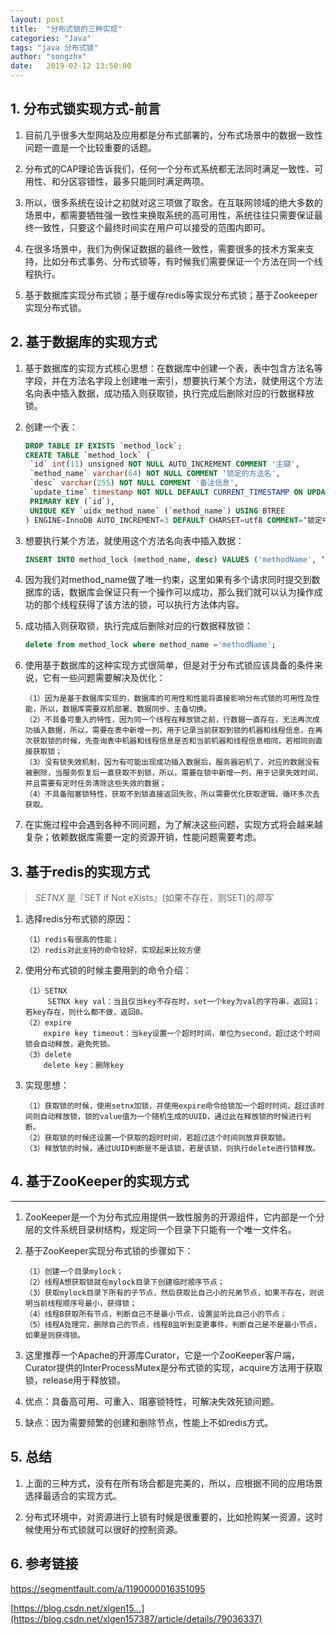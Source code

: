 ```yaml
---
layout: post
title:  "分布式锁的三种实现"
categories: "Java"
tags: "java 分布式锁"
author: "songzhx"
date:   2019-02-12 13:50:00
---
```




## 1. 分布式锁实现方式-前言

1. 目前几乎很多大型网站及应用都是分布式部署的，分布式场景中的数据一致性问题一直是一个比较重要的话题。

2. 分布式的CAP理论告诉我们，任何一个分布式系统都无法同时满足一致性、可用性、和分区容错性，最多只能同时满足两项。

3. 所以，很多系统在设计之初就对这三项做了取舍。在互联网领域的绝大多数的场景中，都需要牺牲强一致性来换取系统的高可用性，系统往往只需要保证最终一致性，只要这个最终时间实在用户可以接受的范围内即可。

4. 在很多场景中，我们为例保证数据的最终一致性，需要很多的技术方案来支持，比如分布式事务、分布式锁等，有时候我们需要保证一个方法在同一个线程执行。

5. 基于数据库实现分布式锁；基于缓存redis等实现分布式锁；基于Zookeeper实现分布式锁。

    

   

## 2. 基于数据库的实现方式

1. 基于数据库的实现方式核心思想：在数据库中创建一个表，表中包含方法名等字段，并在方法名字段上创建唯一索引，想要执行某个方法，就使用这个方法名向表中插入数据，成功插入则获取锁，执行完成后删除对应的行数据释放锁。

2. 创建一个表：

   ```sql
   DROP TABLE IF EXISTS `method_lock`;
   CREATE TABLE `method_lock` (
    `id` int(11) unsigned NOT NULL AUTO_INCREMENT COMMENT '主键',
    `method_name` varchar(64) NOT NULL COMMENT '锁定的方法名',
    `desc` varchar(255) NOT NULL COMMENT '备注信息',
    `update_time` timestamp NOT NULL DEFAULT CURRENT_TIMESTAMP ON UPDATE CURRENT_TIMESTAMP,
    PRIMARY KEY (`id`),
    UNIQUE KEY `uidx_method_name` (`method_name`) USING BTREE
   ) ENGINE=InnoDB AUTO_INCREMENT=3 DEFAULT CHARSET=utf8 COMMENT=‘锁定中的方法';
   ```

3. 想要执行某个方法，就使用这个方法名向表中插入数据：

   ```sql
   INSERT INTO method_lock (method_name, desc) VALUES ('methodName', ‘测试的methodName');
   ```

4. 因为我们对method_name做了唯一约束，这里如果有多个请求同时提交到数据库的话，数据库会保证只有一个操作可以成功，那么我们就可以认为操作成功的那个线程获得了该方法的锁，可以执行方法体内容。

5. 成功插入则获取锁，执行完成后删除对应的行数据释放锁：

   ```sql
   delete from method_lock where method_name ='methodName';
   ```

6. 使用基于数据库的这种实现方式很简单，但是对于分布式锁应该具备的条件来说，它有一些问题需要解决及优化：

   ```
   （1）因为是基于数据库实现的，数据库的可用性和性能将直接影响分布式锁的可用性及性能，所以，数据库需要双机部署、数据同步、主备切换。
   （2）不具备可重入的特性，因为同一个线程在释放锁之前，行数据一直存在，无法再次成功插入数据，所以，需要在表中新增一列，用于记录当前获取到锁的机器和线程信息，在再次获取锁的时候，先查询表中机器和线程信息是否和当前机器和线程信息相同，若相同则直接获取锁；
   （3）没有锁失效机制，因为有可能出现成功插入数据后，服务器宕机了，对应的数据没有被删除，当服务恢复后一直获取不到锁，所以，需要在锁中新增一列，用于记录失效时间，并且需要有定时任务清除这些失效的数据；
   （4）不具备阻塞锁特性，获取不到锁直接返回失败，所以需要优化获取逻辑，循环多次去获取。
   ```

7. 在实施过程中会遇到各种不同问题，为了解决这些问题，实现方式将会越来越复杂；依赖数据库需要一定的资源开销，性能问题需要考虑。

    

   

## 3. 基于redis的实现方式

> *SETNX* 是『SET if Not eXists』(如果不存在，则SET)的*简写*

1. 选择redis分布式锁的原因：

   ```
   （1）redis有很高的性能；
   （2）redis对此支持的命令较好，实现起来比较方便
   ```

2. 使用分布式锁的时候主要用到的命令介绍：

   ```
   （1）SETNX
        SETNX key val：当且仅当key不存在时，set一个key为val的字符串，返回1；若key存在，则什么都不做，返回0。
   （2）expire
       expire key timeout：当key设置一个超时时间，单位为second，超过这个时间锁会自动释放，避免死锁。
   （3）delete
       delete key：删除key
   ```

3. 实现思想：

   ```
   （1）获取锁的时候，使用setnx加锁，并使用expire命令给锁加一个超时时间，超过该时间则自动释放锁，锁的value值为一个随机生成的UUID，通过此在释放锁的时候进行判断。
   （2）获取锁的时候还设置一个获取的超时时间，若超过这个时间则放弃获取锁。
   （3）释放锁的时候，通过UUID判断是不是该锁，若是该锁，则执行delete进行锁释放。
   ```





## 4. 基于ZooKeeper的实现方式

------

1. ZooKeeper是一个为分布式应用提供一致性服务的开源组件，它内部是一个分层的文件系统目录树结构，规定同一个目录下只能有一个唯一文件名。

2. 基于ZooKeeper实现分布式锁的步骤如下：

   ```
   （1）创建一个目录mylock；
   （2）线程A想获取锁就在mylock目录下创建临时顺序节点；
   （3）获取mylock目录下所有的子节点，然后获取比自己小的兄弟节点，如果不存在，则说明当前线程顺序号最小，获得锁；
   （4）线程B获取所有节点，判断自己不是最小节点，设置监听比自己小的节点；
   （5）线程A处理完，删除自己的节点，线程B监听到变更事件，判断自己是不是最小节点，如果是则获得锁。
   ```

3. 这里推荐一个Apache的开源库Curator，它是一个ZooKeeper客户端，Curator提供的InterProcessMutex是分布式锁的实现，acquire方法用于获取锁，release用于释放锁。

4. 优点：具备高可用、可重入、阻塞锁特性，可解决失效死锁问题。

5. 缺点：因为需要频繁的创建和删除节点，性能上不如redis方式。

    

   

## 5. 总结

1. 上面的三种方式，没有在所有场合都是完美的，所以，应根据不同的应用场景选择最适合的实现方式。

2. 分布式环境中，对资源进行上锁有时候是很重要的，比如抢购某一资源，这时候使用分布式锁就可以很好的控制资源。

    

   

## 6. 参考链接

https://segmentfault.com/a/1190000016351095

[https://blog.csdn.net/xlgen15...](https://blog.csdn.net/xlgen157387/article/details/79036337)